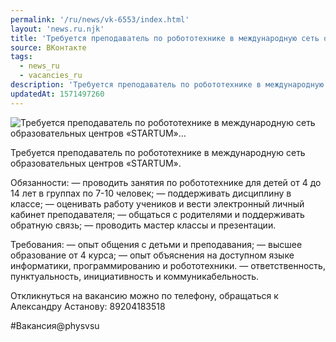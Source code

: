 ```yaml
---
permalink: '/ru/news/vk-6553/index.html'
layout: 'news.ru.njk'
title: 'Требуется преподаватель по робототехнике в международную сеть образовательных центров «STARTUM»'
source: ВКонтакте
tags:
  - news_ru
  - vacancies_ru
description: 'Требуется преподаватель по робототехнике в международную сеть образовательных центров «STARTUM»…'
updatedAt: 1571497260
---
```

![Требуется преподаватель по робототехнике в международную сеть образовательных центров «STARTUM»…](https://sun9-50.userapi.com/impf/c851424/v851424423/1d8e7e/uH11-vBhLCA.jpg?size=1280x853&quality=96&sign=0b8935e69b46de281af48cfc81a83e81&c_uniq_tag=9S0Y6BWtbfev_2JfeceaDxQrwQ5V33iLpj0fAphg_YQ&type=album)

Требуется преподаватель по робототехнике в международную сеть образовательных центров «STARTUM».

Обязанности:
— проводить занятия по робототехнике для детей от 4 до 14 лет в группах по 7-10 человек;
— поддерживать дисциплину в классе;
— оценивать работу учеников и вести электронный личный кабинет преподавателя;
— общаться с родителями и поддерживать обратную связь;
— проводить мастер классы и презентации.

Требования:
— опыт общения с детьми и преподавания;
— высшее образование от 4 курса;
— опыт объяснения на доступном языке информатики, программированию и робототехники.
— ответственность, пунктуальность, инициативность и коммуникабельность.

Откликнуться на вакансию можно по телефону, обращаться к Александру Астанову: 89204183518

#Вакансия@physvsu
